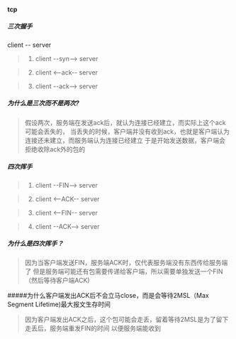 #### tcp

##### 三次握手
client -- server
> 1. client --syn--> server

> 2. client <--ack-- server

> 3. client --ack--> server

##### 为什么是三次而不是两次?
> 假设两次，服务端在发送ack后，就认为连接已经建立，而实际上这个ack可能会丢失的，
> 当丢失的时候，客户端并没有收到ack，也就是客户端认为连接还未建立，而服务端认为连接已经建立
> 于是开始发送数据，客户端会拒绝收除ack外的包的


##### 四次挥手
> 1. client --FIN--> server

> 2. client <--ACK-- server

> 3. client <--FIN-- server

> 4. client --ACK--> server


##### 为什么是四次挥手？
> 因为当客户端发送FIN，服务端ACK时，仅代表服务端没有东西传给服务端了
> 但是服务端可能还有包需要传递给客户端，所以需要单独发送一个FIN（然后等待客户端ACK)

#####为什么客户端发出ACK后不会立马close，而是会等待2MSL（Max Segment Lifetime)最大报文生存时间
> 因为客户端发出ACK之后，这个包可能会走丢，留着等待2MSL是为了留下走丢后，服务端重发FIN的时间
> 以便服务端能收到

